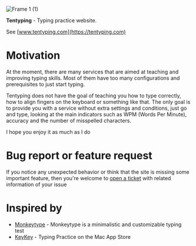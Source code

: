 ![Frame 1 (1)](https://user-images.githubusercontent.com/8645216/169683077-80cbf7cf-b51d-45d9-ac09-6036c254b0a1.png)

**Tentyping** - Typing practice website. 

See [www.tentyping.com](https://tentyping.com)

# Motivation
At the moment, there are many services that are aimed at teaching and improving typing skills. Most of them have too many configurations and prerequisites to just start typing. 

Tentyping does not have the goal of teaching you how to type correctly, how to align fingers on the keyboard or something like that. The only goal is to provide you with a service without extra settings and conditions, just go and type, looking at the main indicators such as WPM (Words Per Minute), accuracy and the number of misspelled characters.

I hope you enjoy it as much as I do

# Bug report or feature request

If you notice any unexpected behavior or think that the site is missing some important feature, then you're welcome to [open a ticket](https://github.com/enheit/tentyping/issues/new) with related information of your issue 

# Inspired by 

- [Monkeytype](https://monkeytype.com/) - Monkeytype is a minimalistic and customizable typing test
- [KeyKey](https://apps.apple.com/us/app/keykey-typing-practice/id1035137927?mt=12) - Typing Practice on the Mac App Store
